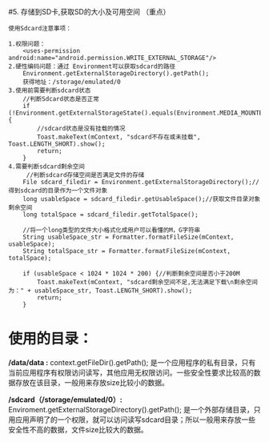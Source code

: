 #5. 存储到SD卡,获取SD的大小及可用空间  （重点）
	
	使用Sdcard注意事项：

	1.权限问题：	
		<uses-permission android:name="android.permission.WRITE_EXTERNAL_STORAGE"/>
	2.硬性编码问题：通过 Environment可以获取sdcard的路径
		Environment.getExternalStorageDirectory().getPath();
		获得地址：/storage/emulated/0
	3.使用前需要判断sdcard状态
		//判断Sdcard状态是否正常
        if (!Environment.getExternalStorageState().equals(Environment.MEDIA_MOUNTED)) {
            //sdcard状态是没有挂载的情况
            Toast.makeText(mContext, "sdcard不存在或未挂载", Toast.LENGTH_SHORT).show();
            return;
        }
	4.需要判断sdcard剩余空间
		 //判断sdcard存储空间是否满足文件的存储
        File sdcard_filedir = Environment.getExternalStorageDirectory();//得到sdcard的目录作为一个文件对象
        long usableSpace = sdcard_filedir.getUsableSpace();//获取文件目录对象剩余空间
        long totalSpace = sdcard_filedir.getTotalSpace();
        
		//将一个long类型的文件大小格式化成用户可以看懂的M，G字符串
        String usableSpace_str = Formatter.formatFileSize(mContext, usableSpace);
        String totalSpace_str = Formatter.formatFileSize(mContext, totalSpace);
        
		if (usableSpace < 1024 * 1024 * 200) {//判断剩余空间是否小于200M
            Toast.makeText(mContext, "sdcard剩余空间不足,无法满足下载\n剩余空间为：" + usableSpace_str, Toast.LENGTH_SHORT).show();
            return;
        }


# 使用的目录： #

**/data/data	:** context.getFileDir().getPath();
			是一个应用程序的私有目录，只有当前应用程序有权限访问读写，其他应用无权限访问。一些安全性要求比较高的数据存放在该目录，一般用来存放size比较小的数据。

**/sdcard（/storage/emulated/0）:**	Enviroment.getExternalStorageDirectory().getPath();
			是一个外部存储目录，只用应用声明了<uses-permission android:name="android.permission.WRITE_EXTERNAL_STORAGE"/>的一个权限，就可以访问读写sdcard目录；所以一般用来存放一些安全性不高的数据，文件size比较大的数据。

